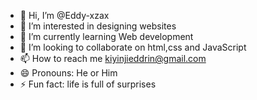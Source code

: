 - 👋 Hi, I’m @Eddy-xzax
- 👀 I’m interested in designing websites
- 🌱 I’m currently learning Web development 
- 💞️ I’m looking to collaborate on html,css and JavaScript 
- 📫 How to reach me kiyinjieddrin@gmail.com
- 😄 Pronouns: He or Him
- ⚡ Fun fact: life is full of surprises

<!---
Eddy-xzax/Eddy-xzax is a ✨ special ✨ repository because its `README.md` (this file) appears on your GitHub profile.
You can click the Preview link to take a look at your changes.
--->

